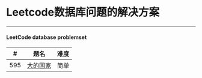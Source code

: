 <h1>Leetcode数据库问题的解决方案</h1>
<hr>
<h4> LeetCode  database problemset</h4>


|#|题名|难度|
|--|--|--|
|595|[大的国家]()|简单|
